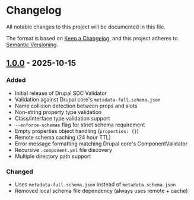 # Changelog

All notable changes to this project will be documented in this file.

The format is based on [Keep a Changelog](https://keepachangelog.com/en/1.0.0/),
and this project adheres to [Semantic Versioning](https://semver.org/spec/v2.0.0.html).

## [1.0.0] - 2025-10-15

### Added
- Initial release of Drupal SDC Validator
- Validation against Drupal core's `metadata-full.schema.json`
- Name collision detection between props and slots
- Non-string property type validation
- Class/interface type validation support
- `--enforce-schemas` flag for strict schema requirement
- Empty properties object handling (`properties: {}`)
- Remote schema caching (24 hour TTL)
- Error message formatting matching Drupal core's ComponentValidator
- Recursive `.component.yml` file discovery
- Multiple directory path support

### Changed
- Uses `metadata-full.schema.json` instead of `metadata.schema.json`
- Removed local schema file dependency (always uses remote + cache)

[1.0.0]: https://github.com/kanopi/drupal-sdc-validator/releases/tag/v1.0.0
